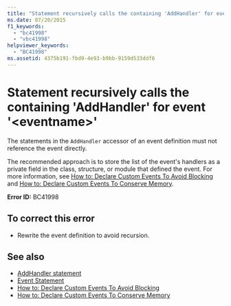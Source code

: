 ```yaml
---
title: "Statement recursively calls the containing 'AddHandler' for event '<eventname>'"
ms.date: 07/20/2015
f1_keywords: 
  - "bc41998"
  - "vbc41998"
helpviewer_keywords: 
  - "BC41998"
ms.assetid: 4375b191-fbd9-4e93-b9bb-9159d533ddf6
---
```

# Statement recursively calls the containing 'AddHandler' for event '\<eventname>'
The statements in the `AddHandler` accessor of an event definition must not reference the event directly.  
  
 The recommended approach is to store the list of the event's handlers as a private field in the class, structure, or module that defined the event. For more information, see [How to: Declare Custom Events To Avoid Blocking](../../visual-basic/programming-guide/language-features/events/how-to-declare-custom-events-to-avoid-blocking.md) and [How to: Declare Custom Events To Conserve Memory](../../visual-basic/programming-guide/language-features/events/how-to-declare-custom-events-to-conserve-memory.md).  
  
 **Error ID:** BC41998  
  
## To correct this error  
  
- Rewrite the event definition to avoid recursion.  
  
## See also

- [AddHandler statement](~/docs/visual-basic/language-reference/statements/addhandler-statement.md)
- [Event Statement](../../visual-basic/language-reference/statements/event-statement.md)
- [How to: Declare Custom Events To Avoid Blocking](../../visual-basic/programming-guide/language-features/events/how-to-declare-custom-events-to-avoid-blocking.md)
- [How to: Declare Custom Events To Conserve Memory](../../visual-basic/programming-guide/language-features/events/how-to-declare-custom-events-to-conserve-memory.md)
